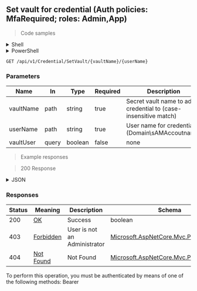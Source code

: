 
## Set vault for credential (Auth policies: MfaRequired; roles: Admin,App)

<a id="opIdSetCredentialVaultAsync"></a>

> Code samples

<details><summary>Shell</summary>


```shell
# You can also use wget
curl -X GET /api/v1/Credential/SetVault/{vaultName}/{userName} \
  -H 'Accept: application/json' \
  -H 'Authorization: Bearer TOKEN'

```


</details>

<details><summary>PowerShell</summary>


```powershell
# PowerShell example

$NPSUrl = "https://localhost:6500"

$Login = @{
    Login = "User"
    Password = "Password"
}
# Cookie container for multi-factor authentication
$WebSession = New-Object Microsoft.PowerShell.Commands.WebRequestSession
$Token = Invoke-RestMethod -Url "$($NPSUrl)/signinBody" -Method POST -Body (ConvertTo-Json $Login) -WebSession $WebSession -ContentType "application/json"
$Token = Invoke-RestMethod -Url "$($NPSUrl)/signin2fa" -Method Post -Body $MfaCode -Headers @{Authorization = "Bearer $Token"} -WebSession $WebSession -ContentType "application/json"

$Headers = @{
    Authorization = "Bearer $Token"
}
Invoke-RestMethod -Method GET -Url "$($NPSUrl)/api/v1/Credential/SetVault/{vaultName}/{userName} -Headers $Headers -ContentType "application/json"
```


</details>

`GET /api/v1/Credential/SetVault/{vaultName}/{userName}`

<h3 id="set-vault-for-credential-(auth-policies:-mfarequired;-roles:-admin,app)-parameters">Parameters</h3>

|Name|In|Type|Required|Description|
|---|---|---|---|---|
|vaultName|path|string|true|Secret vault name to add credential to (case-insensitive match)|
|userName|path|string|true|User name for credential (Domain\sAMAccoutname)|
|vaultUser|query|boolean|false|none|

> Example responses

> 200 Response

<details><summary>JSON</summary>


```json
true
```


</details>

<h3 id="set-vault-for-credential-(auth-policies:-mfarequired;-roles:-admin,app)-responses">Responses</h3>

|Status|Meaning|Description|Schema|
|---|---|---|---|
|200|[OK](https://tools.ietf.org/html/rfc7231#section-6.3.1)|Success|boolean|
|403|[Forbidden](https://tools.ietf.org/html/rfc7231#section-6.5.3)|User is not an Administrator|[Microsoft.AspNetCore.Mvc.ProblemDetails](../Models/microsoft.aspnetcore.mvc.problemdetails.md)|
|404|[Not Found](https://tools.ietf.org/html/rfc7231#section-6.5.4)|Not Found|[Microsoft.AspNetCore.Mvc.ProblemDetails](../Models/microsoft.aspnetcore.mvc.problemdetails.md)|

<aside class="warning">
To perform this operation, you must be authenticated by means of one of the following methods:
Bearer
</aside>


